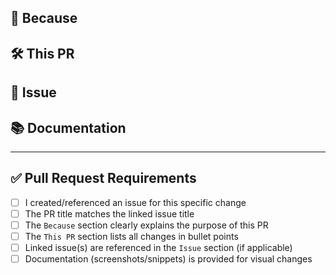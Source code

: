 <!-- 
📌 **Title Requirement**:  
**The title of this pull request MUST match the title of the issue it resolves.**  
For example: If the issue is "[Bug] [UI] - Submit button not working on mobile", your PR title should be the same.
--->

## 🧐 Because  
<!-- Summarize the purpose or reasons for this PR. Example:  
"This PR fixes a critical UI bug where the submit button was unresponsive on mobile devices.  
It also improves form validation to prevent future errors."
-->

## 🛠 This PR  
<!-- A bullet point list of specific changes. Example:  
- Fixed submit button responsiveness on mobile screens  
- Added error handling for form validation  
- Updated unit tests for the login component  
-->

## 🔗 Issue  
<!-- Link the issue this PR addresses. Example:  
Closes #42   
-->

## 📚 Documentation  
<!-- Add screenshots, GIFs, or code snippets to illustrate your changes.-->

---

## ✅ Pull Request Requirements  
<!-- Replace the whitespace between the square brackets with an 'x', e.g. [x]. After you create the PR, they will become checkboxes that you can click on. Leave it blank if you didn't satisfy the requirement -->
- [ ] I created/referenced an issue for this specific change  
- [ ] The PR title matches the linked issue title  
- [ ] The `Because` section clearly explains the purpose of this PR  
- [ ] The `This PR` section lists all changes in bullet points  
- [ ] Linked issue(s) are referenced in the `Issue` section (if applicable)  
- [ ] Documentation (screenshots/snippets) is provided for visual changes  
